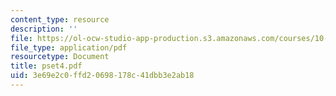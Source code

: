 ```yaml
---
content_type: resource
description: ''
file: https://ol-ocw-studio-app-production.s3.amazonaws.com/courses/10-302-transport-processes-fall-2004/3e69e2c0ffd20698178c41dbb3e2ab18_pset4.pdf
file_type: application/pdf
resourcetype: Document
title: pset4.pdf
uid: 3e69e2c0-ffd2-0698-178c-41dbb3e2ab18
---
```


